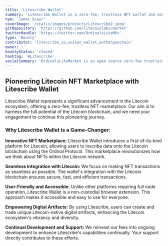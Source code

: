 ```yaml
---
title: 'Litescribe Wallet'
summary: 'Litescribe Wallet is a zero-fee, trustless NFT wallet and marketplace extension for the Litecoin blockchain, enabling easy creation and trade of Litecoin-native digital artifacts without requiring a full node. It is user-friendly and continuously developed through reinvested fees, promoting the growth of Litecoin NFTs.'
nym: 'James Scaur'
coverImage: '/static/images/projects/Litescribe2.jpeg'
gitRepository: 'https://github.com/litecoinlabs/market'
twitterHandle: 'https://twitter.com/OrdinalsLiteMkt'
type: 'Bounty'
contributor: 'litescribe_io,unisat_wallet,anthonyonchain'
owner: ''
bountyStatus: 'closed'
hashtag: '#Litescribe'
socialSummary: 'OrdinalsLiteMarket is an open source zero-fee trustless Litecoin NFT marketplace based on partially signed litecoin transactions'
---
```


## Pioneering Litecoin NFT Marketplace with Litescribe Wallet

Litescribe Wallet represents a significant advancement in the Litecoin ecosystem, offering a zero-fee, trustless NFT marketplace. Our aim is to harness the full potential of the Litecoin blockchain, and we need your engagement to continue this pioneering journey.

### Why Litescribe Wallet is a Game-Changer:

**Innovative NFT Marketplace:** Litescribe Wallet introduces a first-of-its-kind platform for Litecoin, allowing users to inscribe data onto the Litecoin blockchain using the Ordinal Protocol. This marketplace revolutionizes how we think about NFTs within the Litecoin network.

**Seamless Integration with Litecoin:** We focus on making NFT transactions as seamless as possible. The wallet's integration with the Litecoin blockchain ensures secure, fast, and efficient transactions.

**User-Friendly and Accessible:** Unlike other platforms requiring full node operation, Litescribe Wallet is a non-custodial browser extension. This approach makes it accessible and easy to use for everyone.

**Empowering Digital Artifacts:** By using Litescribe, users can create and trade unique Litecoin-native digital artifacts, enhancing the Litecoin ecosystem's vibrancy and diversity.

**Continual Development and Support:** We reinvest our fees into ongoing development to enhance Litescribe's capabilities continually. Your support directly contributes to these efforts.
